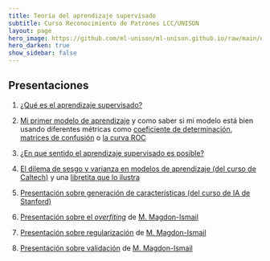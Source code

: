 ```yaml
---
title: Teoría del aprendizaje supervisado 
subtitle: Curso Reconocimiento de Patrones LCC/UNISON
layout: page
hero_image: https://github.com/ml-unison/ml-unison.github.io/raw/main/docs/img/alt-banner.jpg
hero_darken: true
show_sidebar: false
---
```



## Presentaciones

1. [¿Qué es el aprendizaje supervisado?](https://github.com/ml-unison/ml-unison.github.io/raw/main/slides/intro-supervisado.pdf)

2. [Mi primer modelo de aprendizaje](https://github.com/ml-unison/ml-unison.github.io/raw/main/slides/ejemplo_modelo.pdf) y como saber si mi modelo está bien usando diferentes métricas como [coeficiente de determinación](https://en.wikipedia.org/wiki/Coefficient_of_determination), [matrices de confusión](https://en.wikipedia.org/wiki/Confusion_matrix) o [la curva ROC](https://en.wikipedia.org/wiki/Receiver_operating_characteristic)

3. [¿En que sentido el aprendizaje supervisado es posible?](https://github.com/ml-unison/ml-unison.github.io/raw/main/slides/generalizacion.pdf)

4. [El dilema de sesgo y varianza en modelos de aprendizaje (del curso de Caltech)](https://home.work.caltech.edu/slides/slides08.pdf) y una [libretita que lo ilustra](https://github.com/ml-unison/ml-unison.github.io/blob/main/ejemplos/biasvariance.ipynb) 

5. [Presentación sobre generación de características (del curso de IA de Stanford)](https://github.com/IA-UNISON/material/raw/master/presentaciones/non-linear-features.pdf)

6. [Presentación sobre el *overfiting*](http://www.cs.rpi.edu/~magdon/courses/LFD-Slides/SlidesLect11.pdf) de [M. Magdon-Ismail](http://www.cs.rpi.edu/~magdon/)

7. [Presentación sobre regularización](http://www.cs.rpi.edu/~magdon/courses/LFD-Slides/SlidesLect12.pdf) de [M. Magdon-Ismail](http://www.cs.rpi.edu/~magdon/)

8. [Presentación sobre validación](http://www.cs.rpi.edu/~magdon/courses/LFD-Slides/SlidesLect13.pdf) de [M. Magdon-Ismail](http://www.cs.rpi.edu/~magdon/)


